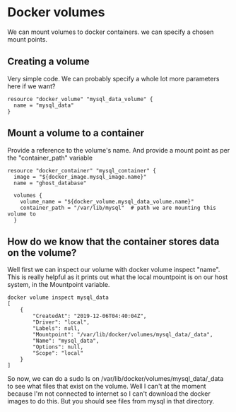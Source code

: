 # Docker volumes

We can mount volumes to docker containers.
we can specify a chosen mount points.

## Creating a volume
Very simple code. We can probably specify a whole lot more parameters here if we want?

    resource "docker_volume" "mysql_data_volume" {
      name = "mysql_data"
    }
    
## Mount a volume to a container
Provide a reference to the volume's name.
And provide a mount point as per the "container_path" variable

    resource "docker_container" "mysql_container" {
      image = "${docker_image.mysql_image.name}"
      name = "ghost_database"
    
      volumes {
        volume_name = "${docker_volume.mysql_data_volume.name}"
        container_path = "/var/lib/mysql"  # path we are mounting this volume to
      }
    
## How do we know that the container stores data on the volume?
Well first we can inspect our volume with docker volume inspect "name".
This is really helpful as it prints out what the local mountpoint is on our host system, in the Mountpoint variable.

    docker volume inspect mysql_data       
    [
        {
            "CreatedAt": "2019-12-06T04:40:04Z",
            "Driver": "local",
            "Labels": null,
            "Mountpoint": "/var/lib/docker/volumes/mysql_data/_data",
            "Name": "mysql_data",
            "Options": null,
            "Scope": "local"
        }
    ]
 
 So now, we can do a sudo ls on /var/lib/docker/volumes/mysql_data/_data to see what files that exist on the volume.
 Well I can't at the moment because I'm not connected to internet so I can't download the docker images to do this.
 But you should see files from mysql in that directory.